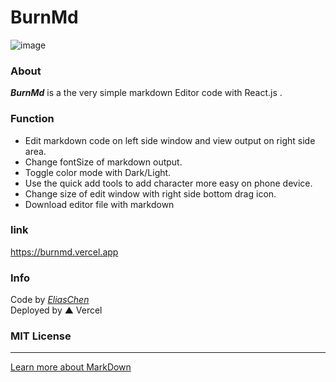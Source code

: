 # BurnMd

![image](https://user-images.githubusercontent.com/76611085/183416633-fdd36476-b464-43a2-8584-3891fb8b0842.png)

### About
***BurnMd***  is a the very simple markdown Editor code with React.js .

### Function
- Edit markdown code on left side window and view output on right side area.
- Change fontSize of markdown output.
- Toggle color mode with Dark/Light.
- Use the quick add tools to add character more easy on phone device.
- Change size of edit window with right side bottom drag icon.
- Download editor file with markdown

### link
https://burnmd.vercel.app

### Info
Code by [*EliasChen*](https://eliaschenabout.vercel.app)\
Deployed by ▲ Vercel

### MIT License
---

[Learn more about MarkDown](https://daringfireball.net/projects/markdown/)
